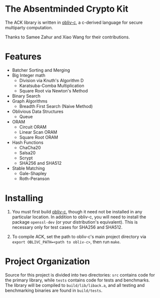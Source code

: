 The Absentminded Crypto Kit
=====

The ACK library is written in [obliv-c](https://github.com/samee/obliv-c/), a c-derived language for secure multiparty computation.

Thanks to Samee Zahur and Xiao Wang for their contributions.


Features
=====

* Batcher Sorting and Merging
* Big Integer math
  * Division via Knuth's Algorithm D
  * Karatsuba-Comba Multiplication
  * Square Root via Newton's Method
* Binary Search
* Graph Algorithms
  * Breadth First Search (Naive Method)
* Oblivious Data Structures
  * Queue
* ORAM
  * Circuit ORAM
  * Linear Scan ORAM
  * Square Root ORAM
* Hash Functions
  * ChaCha20
  * Salsa20
  * Scrypt
  * SHA256 and SHA512
* Stable Matching
  * Gale-Shapley
  * Roth-Peranson


Installing
=====

1. You must first build [obliv-c](https://github.com/samee/obliv-c/), though it need not be installed in any particular location. In addition to obliv-c, you will need to install the package `openssl-dev` (or your distribution's equivalent). This is necessary only for test cases for SHA256 and SHA512.

2. To compile ACK, set the path to obliv-c's main project directory via `export OBLIVC_PATH=<path to obliv-c>`, then run `make`.


Project Organization
=====

Source for this project is divided into two directories: `src` contains code for the primary library, while `tests` contains code for tests and benchmarks. The library will be compiled to `build/lib/liback.a`, and all testing and benchmarking binaries are found in `build/tests`.